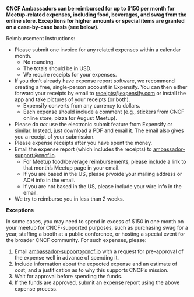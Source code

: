 **CNCF Ambassadors can be reimbursed for up to $150 per month for Meetup-related expenses, including food, beverages, and swag from the online store. Exceptions for higher amounts or special items are granted on a case-by-case basis (see below).**

Reimbursement Instructions:

-	Please submit one invoice for any related expenses within a calendar month.
	-	No rounding.
	-	The totals should be in USD.
	-	We require receipts for your expenses.
-	If you don’t already have expense report software, we recommend creating a free, single-person account in Expensify. You can then either forward your receipts by email to receipts@expensify.com or install the app and take pictures of your receipts (or both).
	-	Expensify converts from any currency to dollars.
	-	Each expense should include a comment (e.g., stickers from CNCF online store, pizza for August Meetup).
-	Please do *not* use the electronic submit feature from Expensify or similar. Instead, just download a PDF and email it. The email also gives you a receipt of your submission.
-	Please expense receipts after you have spent the money.
-	Email the expense report (which includes the receipts) to ambassador-support@cncf.io.
	-	For Meetup food/beverage reimbursements, please include a link to that month’s Meetup page in your email.
	-	If you are based in the US, please prvoide your mailing address or ACH info in the email.
	-	If you are not based in the US, please include your wire info in the email.
-	We try to reimburse you in less than 2 weeks.

**Exceptions**

In some cases, you may need to spend in excess of $150 in one month on your meetup for CNCF-supported purposes, such as purchasing swag for a year, staffing a booth at a public conference, or hosting a special event for the broader CNCF community. For such expenses, please:

1.	Email ambassador-support@cncf.io with a request for pre-approval of the expense well in advance of spending it.
2.	Include information about the expected expense and an estimate of cost, and a justification as to why this supports CNCF’s mission.
3.	Wait for approval before spending the funds.
4.	If the funds are approved, submit an expense report using the above expense process.
